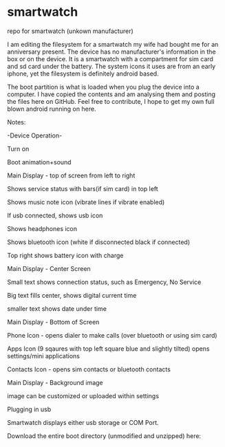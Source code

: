 smartwatch
==========

repo for smartwatch (unkown manufacturer)

I am editing the filesystem for a smartwatch my wife had bought me for an anniversary present. The device has no manufacturer's information in the box or on the device. It is a smartwatch with a compartment for sim card and sd card under the battery. The system icons it uses are from an early iphone, yet the filesystem is definitely android based. 

The boot partition is what is loaded when you plug the device into a computer. I have copied the contents and am analysing them and posting the files here on GitHub. Feel free to contribute, I hope to get my own full blown android running on here.

Notes:

-Device Operation-

Turn on

Boot animation+sound

Main Display - top of screen from left to right
  
  Shows service status with bars(if sim card) in top left
  
  Shows music note icon (vibrate lines if vibrate enabled)
  
  If usb connected, shows usb icon
  
  Shows headphones icon
  
  Shows bluetooth icon (white if disconnected black if connected)
  
  Top right shows battery icon with charge

 Main Display - Center Screen
  
  Small text shows connection status, such as Emergency, No Service
  
  Big text fills center, shows digital current time
  
  smaller text shows date under time

 Main Display - Bottom of Screen
  
  Phone Icon - opens dialer to make calls (over bluetooth or using sim card)
  
  Apps Icon (9 sqaures with top left square blue and slightly tilted) opens settings/mini applications
  
  Contacts Icon - opens sim contacts or bluetooth contacts

 Main Display - Background image
  
  image can be customized or uploaded within settings
  
Plugging in usb
  
  Smartwatch displays either usb storage or COM Port.
  
  
  
Download the entire boot directory (unmodified and unzipped) here:


